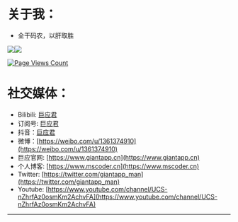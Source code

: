 
<!--
**DaZiYuan/DaZiYuan** is a ✨ _special_ ✨ repository because its `README.md` (this file) appears on your GitHub profile.

Here are some ideas to get you started:
- 👯 I’m looking to collaborate on ...
- 🤔 I’m looking for help with ...
- 💬 Ask me about ...
- 📫 How to reach me: ...
- 😄 Pronouns: ...
- ⚡ Fun fact: ...
-->
# 关于我：
- 全干码农，以肝取胜

<a href="https://www.mscoder.cn"><img align="center" src="https://github-readme-stats.vercel.app/api?username=DaZiYuan&theme=tokyonight&count_private=true&hide_border=true&hide=prs" /><img align="center" src="https://github-readme-stats.vercel.app/api/top-langs/?username=daziyuan&theme=tokyonight&layout=compact&hide_border=true" /></a>  

[![Page Views Count](https://badges.toozhao.com/badges/01EKCZPTB3HQY6CY3FV4BC53DT/blue.svg)](https://badges.toozhao.com/badges/01EKCZPTB3HQY6CY3FV4BC53DT/blue.svg "Get your own page views count badge on badges.toozhao.com")

# 社交媒体：
- Bilibili: [巨应君](https://space.bilibili.com/32676827)  
- 订阅号: [巨应君](https://giantapp.cn/images/dyh.png)
- 抖音：[巨应君](https://www.douyin.com/user/MS4wLjABAAAAPZmKFJA15WpOOIG4FvSX_5v1CtOOkeSnTON-I8l4c-U?vid=7043395647789223201)  
- 微博：[https://weibo.com/u/1361374910](https://weibo.com/u/1361374910)
- 巨应官网: [https://www.giantapp.cn](https://www.giantapp.cn)    
- 个人博客: [https://www.mscoder.cn](https://www.mscoder.cn)  
- Twitter: [https://twitter.com/giantapp_man](https://twitter.com/giantapp_man)  
- Youtube: [https://www.youtube.com/channel/UCS-nZhrfAz0osmKm2AchvFA](https://www.youtube.com/channel/UCS-nZhrfAz0osmKm2AchvFA)
---

